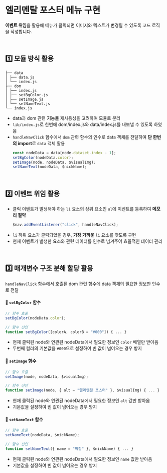 # 엘리멘탈 포스터 메뉴 구현

**이벤트 위임**을 활용해 메뉴가 클릭되면 이미지와 텍스트가 변경될 수 있도록 코드 로직을 작성합니다.

<br>

## 1️⃣ 모듈 방식 활용

```
├── data
│ ├── data.js
│ └── index.js
├── dom
│ ├── index.js
│ ├── setBgColor.js
│ ├── setImage.js
│ └── setNameText.js
└── index.js
```

- data과 dom 관련 **기능을** 재사용성을 고려하여 모듈로 분리
- `lib/index.js`로 한번에 dom/index.js와 data/index.js를 내보낼 수 있도록 하였음
- `handleNavClick` 함수에서 `dom` 관련 함수의 인수로 data 객체를 전달하여 **단 한번의 import**로 `data` 객체 활용
  ```js
  const nodeData = data[node.dataset.index - 1];
  setBgColor(nodeData.color);
  setImage(node, nodeData, $visualImg);
  setNameText(nodeData, $nickName);
  ```

<br>

## 2️⃣ 이벤트 위임 활용

- 클릭 이벤트가 발생해야 하는 `li` 요소의 상위 요소인 `ul`에 이벤트를 등록하여 **메모리 절약**
  ```js
  $nav.addEventListener("click", handleNavClick);
  ```
- `li` 하위 요소가 클릭되었을 경우, **가장 가까운** `li` 요소를 찾도록 구현
- 현재 이벤트가 발생한 요소와 관련 데이터를 인수로 넘겨주어 효율적인 데이터 관리

<br>

## 3️⃣ 매개변수 구조 분해 할당 활용

`handleNavClick` 함수에서 호출된 dom 관련 함수에 data 객체의 필요한 정보만 인수로 전달

#### 📌 `setBgColor` 함수

```js
// 함수 호출
setBgColor(nodeData.color);

// 함수 선언
function setBgColor([colorA, colorB = "#000"]) { ... }
```

- 현재 클릭된 node와 연관된 nodeData에서 필요한 정보인 `color` 배열만 받아옴
- 두번째 컬러의 기본값을 `#000`으로 설정하여 빈 값이 넘어오는 경우 방지

#### 📌 `setImage` 함수

```js
// 함수 호출
setImage(node, nodeData, $visualImg);

// 함수 선언
function setImage(node, { alt = "엘리멘탈 포스터" }, $visualImg) { ... }
```

- 현재 클릭된 node와 연관된 nodeData에서 필요한 정보인 `alt` 값만 받아옴
- 기본값을 설정하여 빈 값이 넘어오는 경우 방지

#### 📌 `setNameText` 함수

```js
// 함수 호출
setNameText(nodeData, $nickName);

// 함수 선언
function setNameText({ name = "짜장" }, $nickName) { ... }
```

- 현재 클릭된 node와 연관된 nodeData에서 필요한 정보인 `name` 값만 받아옴
- 기본값을 설정하여 빈 값이 넘어오는 경우 방지
